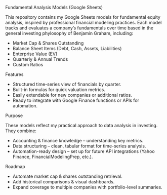 Fundamental Analysis Models (Google Sheets)

This repository contains my Google Sheets models for fundamental equity analysis, inspired by professional financial modeling practices. Each model tracks and evaluates a company’s fundamentals over time based in the general investing phylosophy of Benjamin Graham, including:

- Market Cap & Shares Outstanding
- Balance Sheet Items (Debt, Cash, Assets, Liabilities)
- Enterprise Value (EV)
- Quarterly & Annual Trends
- Custom Ratios

Features

- Structured time-series view of financials by quarter.
- Built-in formulas for quick valuation metrics.
- Easily extendable for new companies or additional ratios.
- Ready to integrate with Google Finance functions or APIs for automation.

Purpose

These models reflect my practical approach to data analysis in investing. They combine:

- Accounting & finance knowledge – understanding key metrics.
- Data structuring – clean, tabular format for time-series analysis.
- Automation-ready design – set up for future API integrations (Yahoo Finance, FinancialModelingPrep, etc.).

Roadmap

- Automate market cap & shares outstanding retrieval.
- Add historical comparisons & visual dashboards.
- Expand coverage to multiple companies with portfolio-level summaries.
